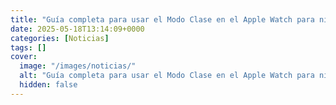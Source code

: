 ```yaml
---
title: "Guía completa para usar el Modo Clase en el Apple Watch para niños"
date: 2025-05-18T13:14:09+0000
categories: [Noticias]
tags: []
cover:
  image: "/images/noticias/"
  alt: "Guía completa para usar el Modo Clase en el Apple Watch para niños"
  hidden: false
---
```



